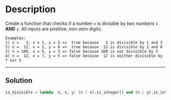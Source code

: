 # Description

Create a function that checks if a number `n` is divisible by two numbers `x` **AND** `y`. All inputs are positive, non-zero digits.

```
Examples:
1) n =   3, x = 1, y = 3 =>  true because   3 is divisible by 1 and 3
2) n =  12, x = 2, y = 6 =>  true because  12 is divisible by 2 and 6
3) n = 100, x = 5, y = 3 => false because 100 is not divisible by 3
4) n =  12, x = 7, y = 5 => false because  12 is neither divisible by 7 nor 5
```

---

## Solution

```py
is_divisible = lambda  n, x, y: (n / x).is_integer() and (n / y).is_integer()
```
